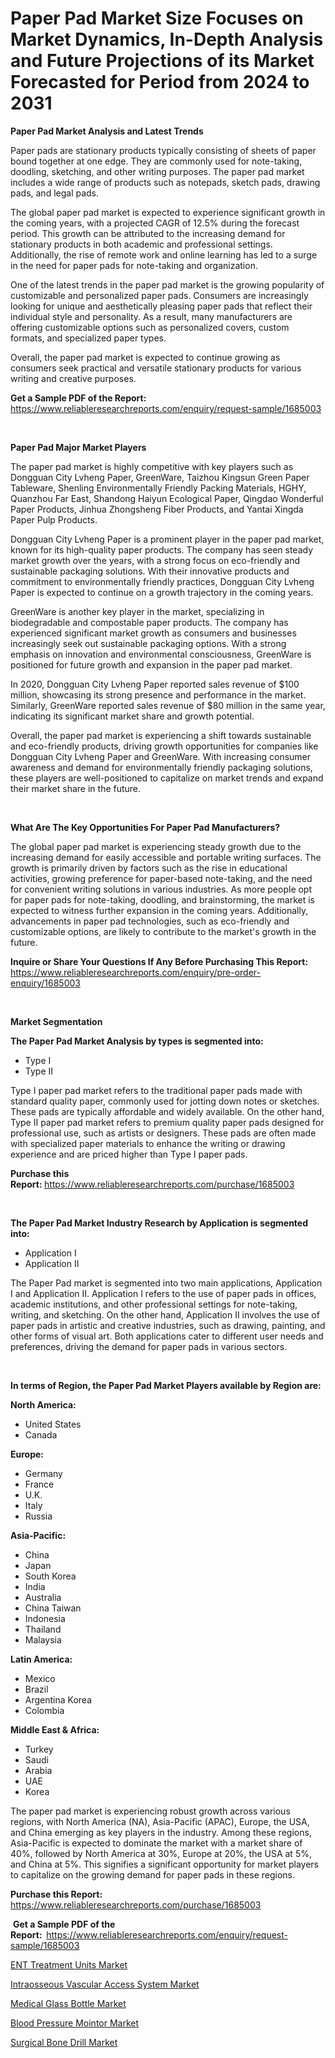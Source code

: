 <p><h1>Paper Pad Market Size Focuses on Market Dynamics, In-Depth Analysis and Future Projections of its Market Forecasted for Period from 2024 to 2031</h1></p><p><strong>Paper Pad Market Analysis and Latest Trends</strong></p>
<p><p>Paper pads are stationary products typically consisting of sheets of paper bound together at one edge. They are commonly used for note-taking, doodling, sketching, and other writing purposes. The paper pad market includes a wide range of products such as notepads, sketch pads, drawing pads, and legal pads.</p><p>The global paper pad market is expected to experience significant growth in the coming years, with a projected CAGR of 12.5% during the forecast period. This growth can be attributed to the increasing demand for stationary products in both academic and professional settings. Additionally, the rise of remote work and online learning has led to a surge in the need for paper pads for note-taking and organization.</p><p>One of the latest trends in the paper pad market is the growing popularity of customizable and personalized paper pads. Consumers are increasingly looking for unique and aesthetically pleasing paper pads that reflect their individual style and personality. As a result, many manufacturers are offering customizable options such as personalized covers, custom formats, and specialized paper types.</p><p>Overall, the paper pad market is expected to continue growing as consumers seek practical and versatile stationary products for various writing and creative purposes.</p></p>
<p><strong>Get a Sample PDF of the Report:&nbsp;</strong> <a href="https://www.reliableresearchreports.com/enquiry/request-sample/1685003">https://www.reliableresearchreports.com/enquiry/request-sample/1685003</a></p>
<p>&nbsp;</p>
<p><strong>Paper Pad Major Market Players</strong></p>
<p><p>The paper pad market is highly competitive with key players such as Dongguan City Lvheng Paper, GreenWare, Taizhou Kingsun Green Paper Tableware, Shenling Environmentally Friendly Packing Materials, HGHY, Quanzhou Far East, Shandong Haiyun Ecological Paper, Qingdao Wonderful Paper Products, Jinhua Zhongsheng Fiber Products, and Yantai Xingda Paper Pulp Products.</p><p>Dongguan City Lvheng Paper is a prominent player in the paper pad market, known for its high-quality paper products. The company has seen steady market growth over the years, with a strong focus on eco-friendly and sustainable packaging solutions. With their innovative products and commitment to environmentally friendly practices, Dongguan City Lvheng Paper is expected to continue on a growth trajectory in the coming years.</p><p>GreenWare is another key player in the market, specializing in biodegradable and compostable paper products. The company has experienced significant market growth as consumers and businesses increasingly seek out sustainable packaging options. With a strong emphasis on innovation and environmental consciousness, GreenWare is positioned for future growth and expansion in the paper pad market.</p><p>In 2020, Dongguan City Lvheng Paper reported sales revenue of $100 million, showcasing its strong presence and performance in the market. Similarly, GreenWare reported sales revenue of $80 million in the same year, indicating its significant market share and growth potential.</p><p>Overall, the paper pad market is experiencing a shift towards sustainable and eco-friendly products, driving growth opportunities for companies like Dongguan City Lvheng Paper and GreenWare. With increasing consumer awareness and demand for environmentally friendly packaging solutions, these players are well-positioned to capitalize on market trends and expand their market share in the future.</p></p>
<p>&nbsp;</p>
<p><strong>What Are The Key Opportunities For Paper Pad Manufacturers?</strong></p>
<p><p>The global paper pad market is experiencing steady growth due to the increasing demand for easily accessible and portable writing surfaces. The growth is primarily driven by factors such as the rise in educational activities, growing preference for paper-based note-taking, and the need for convenient writing solutions in various industries. As more people opt for paper pads for note-taking, doodling, and brainstorming, the market is expected to witness further expansion in the coming years. Additionally, advancements in paper pad technologies, such as eco-friendly and customizable options, are likely to contribute to the market's growth in the future.</p></p>
<p><strong>Inquire or Share Your Questions If Any Before Purchasing This Report:</strong> <a href="https://www.reliableresearchreports.com/enquiry/pre-order-enquiry/1685003">https://www.reliableresearchreports.com/enquiry/pre-order-enquiry/1685003</a></p>
<p>&nbsp;</p>
<p><strong>Market Segmentation</strong></p>
<p><strong>The Paper Pad Market Analysis by types is segmented into:</strong></p>
<p><ul><li>Type I</li><li>Type II</li></ul></p>
<p><p>Type I paper pad market refers to the traditional paper pads made with standard quality paper, commonly used for jotting down notes or sketches. These pads are typically affordable and widely available. On the other hand, Type II paper pad market refers to premium quality paper pads designed for professional use, such as artists or designers. These pads are often made with specialized paper materials to enhance the writing or drawing experience and are priced higher than Type I paper pads.</p></p>
<p><strong>Purchase this Report:&nbsp;</strong><a href="https://www.reliableresearchreports.com/purchase/1685003">https://www.reliableresearchreports.com/purchase/1685003</a></p>
<p>&nbsp;</p>
<p><strong>The Paper Pad Market Industry Research by Application is segmented into:</strong></p>
<p><ul><li>Application I</li><li>Application II</li></ul></p>
<p><p>The Paper Pad market is segmented into two main applications, Application I and Application II. Application I refers to the use of paper pads in offices, academic institutions, and other professional settings for note-taking, writing, and sketching. On the other hand, Application II involves the use of paper pads in artistic and creative industries, such as drawing, painting, and other forms of visual art. Both applications cater to different user needs and preferences, driving the demand for paper pads in various sectors.</p></p>
<p>&nbsp;</p>
<p><strong>In terms of Region, the Paper Pad Market Players available by Region are:</strong></p>
<p>
    <p> <strong> North America: </strong>
        <ul>
            <li>United States</li>
            <li>Canada</li>
        </ul>
        </p> 
    <p> <strong> Europe: </strong>
        <ul>
            <li>Germany</li>
            <li>France</li>
            <li>U.K.</li>
            <li>Italy</li>
            <li>Russia</li>
        </ul>
        </p> 
    <p> <strong> Asia-Pacific: </strong>
        <ul>
            <li>China</li>
            <li>Japan</li>
            <li>South Korea</li>
            <li>India</li>
            <li>Australia</li>
            <li>China Taiwan</li>
            <li>Indonesia</li>
            <li>Thailand</li>
            <li>Malaysia</li>
        </ul>
        </p> 
    <p> <strong> Latin America: </strong>
        <ul>
            <li>Mexico</li>
            <li>Brazil</li>
            <li>Argentina Korea</li>
            <li>Colombia</li>
        </ul>
        </p> 
    <p> <strong> Middle East & Africa: </strong>
        <ul>
            <li>Turkey</li>
            <li>Saudi</li>
            <li>Arabia</li>
            <li>UAE</li>
            <li>Korea</li>
        </ul>
    </p>
    </p>
<p><p>The paper pad market is experiencing robust growth across various regions, with North America (NA), Asia-Pacific (APAC), Europe, the USA, and China emerging as key players in the industry. Among these regions, Asia-Pacific is expected to dominate the market with a market share of 40%, followed by North America at 30%, Europe at 20%, the USA at 5%, and China at 5%. This signifies a significant opportunity for market players to capitalize on the growing demand for paper pads in these regions.</p></p>
<p><strong>Purchase this Report: </strong><a href="https://www.reliableresearchreports.com/purchase/1685003">https://www.reliableresearchreports.com/purchase/1685003</a></p>
<p>&nbsp;<strong>Get a Sample PDF of the Report:&nbsp;&nbsp;</strong><a href="https://www.reliableresearchreports.com/enquiry/request-sample/1685003">https://www.reliableresearchreports.com/enquiry/request-sample/1685003</a></p>
<p><strong></strong></p>
<p><p><a href="https://medium.com/@deirdredavies67/ent-treatment-units-market-report-reveals-the-latest-trends-and-growth-opportunities-of-this-market-79cb434666d6">ENT Treatment Units Market</a></p><p><a href="https://medium.com/@deirdredavies67/intraosseous-vascular-access-system-market-share-evolution-and-market-growth-trends-2024-2031-e35c863252db">Intraosseous Vascular Access System Market</a></p><p><a href="https://medium.com/@sainreportprime/medical-glass-bottle-market-trends-and-market-analysis-forecasted-for-period-2024-2031-83d0c32a223a">Medical Glass Bottle Market</a></p><p><a href="https://medium.com/@sainreportprime/analyzing-blood-pressure-mointor-market-global-industry-perspective-and-forecast-2024-to-2031-4ae06ea13cf0">Blood Pressure Mointor Market</a></p><p><a href="https://medium.com/@seanhunt765/surgical-bone-drill-market-size-and-market-trends-complete-industry-overview-2024-to-2031-67ea966d9285">Surgical Bone Drill Market</a></p></p>